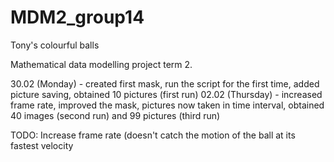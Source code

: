 # MDM2_group14
Tony's colourful balls 

Mathematical data modelling project term 2. 

30.02 (Monday) - created first mask, run the script for the first time, added picture saving, obtained 10 pictures (first run)
02.02 (Thursday) - increased frame rate, improved the mask, pictures now taken in time interval, obtained 40 images (second run) and 99 pictures (third run)

TODO: Increase frame rate (doesn't catch the motion of the ball at its fastest velocity
